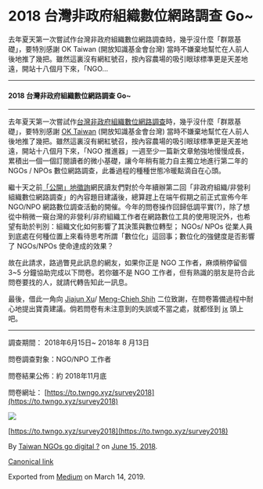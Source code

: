 2018 台灣非政府組織數位網路調查 Go~
======================

去年夏天第一次嘗試作台灣非政府組織數位網路調查時，幾乎沒什麼「群眾基礎」，要特別感謝 OK Taiwan (開放知識基金會台灣) 當時不嫌棄地幫忙在人前人後地推了幾把。雖然這裏沒有網紅號召，按內容農場的吸引眼球標準更是天差地遠，開站十八個月下來，「NGO…

* * *

#### 2018 台灣非政府組織數位網路調查 Go~

* * *

去年夏天第一次嘗試作[台灣非政府組織數位網路調查](https://infosec.twngo.xyz/survey)時，幾乎沒什麼「群眾基礎」，要特別感謝 [OK Taiwan](https://medium.com/u/dcbc11371d02) (開放知識基金會台灣) 當時不嫌棄地幫忙在人前人後地推了幾把。雖然這裏沒有網紅號召，按內容農場的吸引眼球標準更是天差地遠，開站十八個月下來，「NGO 推進器」一週至少一篇新文章勉強地慢慢成長，累積出一個一個訂閱讀者的微小基礎，讓今年稍有能力自主獨立地進行第二年的 NGOs / NPOs 數位網路調查，此番過程的種種世態冷暖點滴自在心頭。

繼十天之前[「公開」地徵詢](https://to.twngo.xyz/2xImYpA)網民讀友們對於今年續辦第二回「非政府組織/非營利組織數位網路調查」的內容題目建議後，總算趕上在端午假期之前正式宣佈今年 NGO/NPO 網路數位調查活動的開催。今年的問卷操作回歸低調平實(?)，除了想從中稍微一窺台灣的非營利/非府組織工作者在網路數位工具的使用現況外，也希望有助於判別：組織文化如何影響了其決策與數位轉型； NGOs/ NPOs 從業人員到底處在何種位置上來看待思考所謂「數位化」這回事；數位化的強健度是否影響了 NGOs/NPOs 使命達成的效果？

故在此請求，路過瞥見此訊息的網友，如果你正是 NGO 工作者，麻煩稍停留個 3~5 分鐘協助完成以下問卷。若你雖不是 NGO 工作者，但有熟識的朋友是符合此問卷要找的人，就請代轉告知此一訊息。

最後，借此一角向 [Jiajun Xu](https://medium.com/u/712ed10492a2)/ [Meng-Chieh Shih](https://medium.com/u/3d01c14f3862) 二位致謝，在問卷籌備過程中耐心地提出寶貴建議。倘若問卷有未注意到的失誤或不當之處，就都怪到 [jx](https://medium.com/u/2da9c54eb1ef) 頭上吧。

* * *

調查期間： 2018年6月15日~ 2018年 8 月13日

問卷調查對象：NGO/NPO 工作者

問卷結果公佈：約 2018年11月底

問卷網址： [https://to.twngo.xyz/survey2018](https://to.twngo.xyz/survey2018)

[![](https://cdn-images-1.medium.com/max/800/1*6Y_VQjAgYD2S70_rlSnoqA.png)](https://to.twngo.xyz/survey2018)

[https://to.twngo.xyz/survey2018](https://to.twngo.xyz/survey2018)

By [Taiwan NGOs go digital ?](https://medium.com/@twngo) on [June 15, 2018](https://medium.com/p/fa9fea1d7108).

[Canonical link](https://medium.com/@twngo/2018-digitalsurvey-fa9fea1d7108)

Exported from [Medium](https://medium.com) on March 14, 2019.